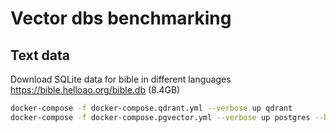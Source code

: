 # Vector dbs benchmarking
## Text data
Download SQLite data for bible in different languages
https://bible.helloao.org/bible.db (8.4GB)

```bash
docker-compose -f docker-compose.qdrant.yml --verbose up qdrant
docker-compose -f docker-compose.pgvector.yml --verbose up postgres --build
```